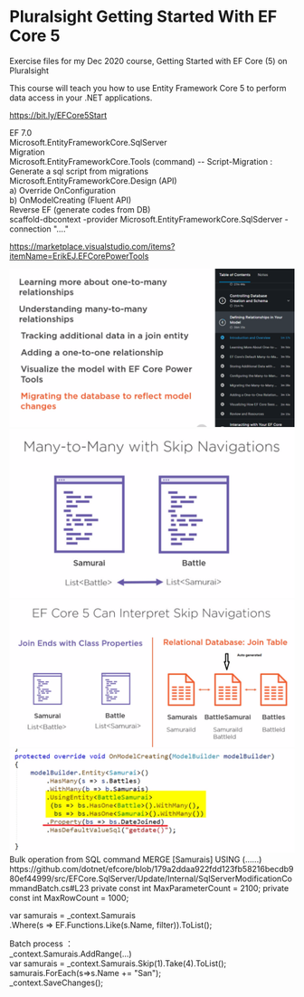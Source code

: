 # Pluralsight Getting Started With EF Core 5  
Exercise files for my Dec 2020 course, Getting Started with EF Core (5) on Pluralsight  

This course will teach you how to use Entity Framework Core 5 to perform data access in your .NET applications.
  
https://bit.ly/EFCore5Start

EF 7.0  
Microsoft.EntityFrameworkCore.SqlServer  
Migration  
Microsoft.EntityFrameworkCore.Tools (command) -- Script-Migration : Generate a sql script from migrations  
Microsoft.EntityFrameworkCore.Design (API)  
a) Override OnConfiguration  
b) OnModelCreating (Fluent API)  
Reverse EF (generate codes from DB)  
scaffold-dbcontext -provider Microsoft.EntityFrameworkCore.SqlSderver -connection "...."    
  
https://marketplace.visualstudio.com/items?itemName=ErikEJ.EFCorePowerTools  
  
<div align="left">
    <img src="/image/4.png" width="700"</img> 
</div>
<div align="left">
    <img src="/image/4ManyToMany.png" width="700"</img> 
</div>
<div align="left">
    <img src="/image/4JoinTable.png" width="700"</img> 
</div>
<div align="left">
    <img src="/image/4JoinExtra.png" width="700"</img> 
</div>
Bulk operation from SQL command  
MERGE [Samurais] USING (......)  
https://github.com/dotnet/efcore/blob/179a2ddaa922fdd123fb58216becdb980ef44999/src/EFCore.SqlServer/Update/Internal/SqlServerModificationCommandBatch.cs#L23  
private const int MaxParameterCount = 2100;  
private const int MaxRowCount = 1000; 
  
var samurais = _context.Samurais  
                .Where(s => EF.Functions.Like(s.Name, filter)).ToList();  
  
Batch process ：  
_context.Samurais.AddRange(...)  
var samurais = _context.Samurais.Skip(1).Take(4).ToList();  
samurais.ForEach(s=>s.Name += "San");  
_context.SaveChanges();  

